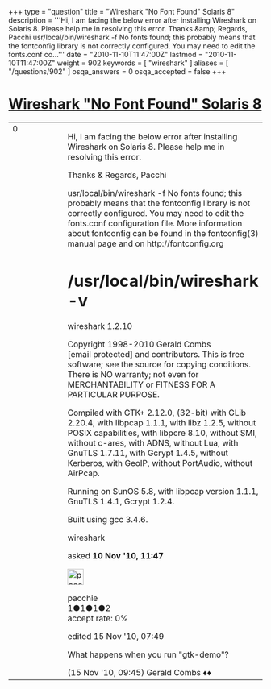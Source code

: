 +++
type = "question"
title = "Wireshark &quot;No Font Found&quot; Solaris 8"
description = '''Hi, I am facing the below error after installing Wireshark on Solaris 8. Please help me in resolving this error. Thanks &amp;amp; Regards, Pacchi usr/local/bin/wireshark -f No fonts found; this probably means that the fontconfig library is not correctly configured. You may need to edit the fonts.conf co...'''
date = "2010-11-10T11:47:00Z"
lastmod = "2010-11-10T11:47:00Z"
weight = 902
keywords = [ "wireshark" ]
aliases = [ "/questions/902" ]
osqa_answers = 0
osqa_accepted = false
+++

<div class="headNormal">

# [Wireshark "No Font Found" Solaris 8](/questions/902/wireshark-no-font-found-solaris-8)

</div>

<div id="main-body">

<div id="askform">

<table id="question-table" style="width:100%;"><colgroup><col style="width: 50%" /><col style="width: 50%" /></colgroup><tbody><tr class="odd"><td style="width: 30px; vertical-align: top"><div class="vote-buttons"><div id="post-902-score" class="post-score" title="current number of votes">0</div><div id="favorite-count" class="favorite-count"></div></div></td><td><div id="item-right"><div class="question-body"><p>Hi, I am facing the below error after installing Wireshark on Solaris 8. Please help me in resolving this error.</p><p>Thanks &amp; Regards, Pacchi</p><p>usr/local/bin/wireshark -f No fonts found; this probably means that the fontconfig library is not correctly configured. You may need to edit the fonts.conf configuration file. More information about fontconfig can be found in the fontconfig(3) manual page and on http://fontconfig.org</p><h1 id="usrlocalbinwireshark--v">/usr/local/bin/wireshark -v</h1><p>wireshark 1.2.10</p><p>Copyright 1998-2010 Gerald Combs [email protected] and contributors. This is free software; see the source for copying conditions. There is NO warranty; not even for MERCHANTABILITY or FITNESS FOR A PARTICULAR PURPOSE.</p><p>Compiled with GTK+ 2.12.0, (32-bit) with GLib 2.20.4, with libpcap 1.1.1, with libz 1.2.5, without POSIX capabilities, with libpcre 8.10, without SMI, without c-ares, with ADNS, without Lua, with GnuTLS 1.7.11, with Gcrypt 1.4.5, without Kerberos, with GeoIP, without PortAudio, without AirPcap.</p><p>Running on SunOS 5.8, with libpcap version 1.1.1, GnuTLS 1.4.1, Gcrypt 1.2.4.</p><p>Built using gcc 3.4.6.</p></div><div id="question-tags" class="tags-container tags">wireshark</div><div id="question-controls" class="post-controls"></div><div class="post-update-info-container"><div class="post-update-info post-update-info-user"><p>asked <strong>10 Nov '10, 11:47</strong></p><img src="https://secure.gravatar.com/avatar/4eab05a810f8217d82cc72e49c7c4d3e?s=32&amp;d=identicon&amp;r=g" class="gravatar" width="32" height="32" alt="pacchie&#39;s gravatar image" /><p>pacchie<br />
<span class="score" title="1 reputation points">1</span><span title="1 badges"><span class="badge1">●</span><span class="badgecount">1</span></span><span title="1 badges"><span class="silver">●</span><span class="badgecount">1</span></span><span title="2 badges"><span class="bronze">●</span><span class="badgecount">2</span></span><br />
<span class="accept_rate" title="Rate of the user&#39;s accepted answers">accept rate:</span> <span title="pacchie has no accepted answers">0%</span></p></div><div class="post-update-info post-update-info-edited"><p>edited 15 Nov '10, 07:49</p></div></div><div id="comments-container-902" class="comments-container"><span id="958"></span><div id="comment-958" class="comment"><div id="post-958-score" class="comment-score"></div><div class="comment-text"><p>What happens when you run "gtk-demo"?</p></div><div id="comment-958-info" class="comment-info"><span class="comment-age">(15 Nov '10, 09:45)</span> Gerald Combs ♦♦</div></div></div><div id="comment-tools-902" class="comment-tools"></div><div class="clear"></div><div id="comment-902-form-container" class="comment-form-container"></div><div class="clear"></div></div></td></tr></tbody></table>

</div>

</div>

